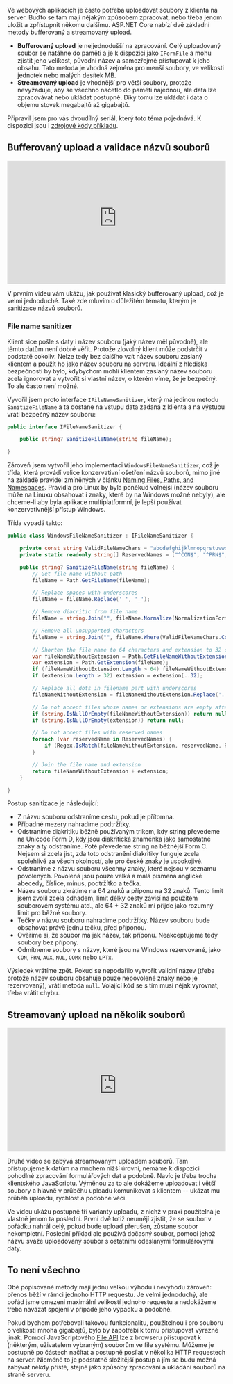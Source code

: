 <!-- dcterms:title = Upload souborů v ASP.NET Core -->
<!-- dcterms:abstract = V ASP.NET Core existují dvě hlavní cesty, jak dostat soubory z klienta na server: bufferovaný a streamovaný upload. Oba dva si ukážeme a představíme si jejich výhody a nevýhody. -->
<!-- dcterms:creator = Michal Altair Valášek -->
<!-- x4w:pictureUrl = /perex-pictures/20241002-upload.svg -->
<!-- x4w:coverUrl = /cover-pictures/20241002-upload.jpg -->
<!-- x4w:pictureWidth = 150 -->
<!-- x4w:pictureHeight = 150 -->
<!-- x4w:category = IT -->
<!-- dcterms:date = 2024-10-02 -->

Ve webových aplikacích je často potřeba uploadovat soubory z klienta na server. Buďto se tam mají nějakým způsobem zpracovat, nebo třeba jenom uložit a zpřístupnit někomu dalšímu. ASP.NET Core nabízí dvě základní metody bufferovaný a streamovaný upload.

* **Bufferovaný upload** je nejjednodušší na zpracování. Celý uploadovaný soubor se natáhne do paměti a je k dispozici jako `IFormFile` a mohu zjistit jeho velikost, původní název a samozřejmě přistupovat k jeho obsahu. Tato metoda je vhodná zejména pro menší soubory, ve velikosti jednotek nebo malých desítek MB.
* **Streamovaný upload** je vhodnější pro větší soubory, protože nevyžaduje, aby se všechno načetlo do paměti najednou, ale data lze zpracovávat nebo ukládat postupně. Díky tomu lze ukládat i data o objemu stovek megabajtů až gigabajtů.

Připravil jsem pro vás dvoudílný seriál, který toto téma pojednává. K dispozici jsou i [zdrojové kódy příkladu](https://www.cdn.altairis.cz/Blog/2024/20241001-LargeFileUpload.zip).

## Bufferovaný upload a validace názvů souborů

<div style="position:relative;padding-top:56.25%;">
  <iframe src="https://www.youtube-nocookie.com/embed/uJhVb9-p6MU" frameborder="0" allowfullscreen allow="accelerometer; autoplay; encrypted-media; gyroscope; picture-in-picture" style="position:absolute;top:0;left:0;width:100%;height:100%;"></iframe>
</div>

V prvním videu vám ukážu, jak používat klasický bufferovaný upload, což je velmi jednoduché. Také zde mluvím o důležitém tématu, kterým je sanitizace názvů souborů.

### File name sanitizer

Klient sice pošle s daty i název souboru (jaký název měl původně), ale těmto datům není dobré věřit. Protože zlovolný klient může podstrčit v podstatě cokoliv. Nelze tedy bez dalšího vzít název souboru zaslaný klientem a použít ho jako název souboru na serveru. Ideální z hlediska bezpečnosti by bylo, kdybychom mohli klientem zaslaný název souboru zcela ignorovat a vytvořit si vlastní název, o kterém víme, že je bezpečný. To ale často není možné.

Vyvořil jsem proto interface `IFileNameSanitizer`, který má jedinou metodu `SanitizeFileName` a ta dostane na vstupu data zadaná z klienta a na výstupu vrátí bezpečný název souboru:

```csharp
public interface IFileNameSanitizer {

    public string? SanitizeFileName(string fileName);

}
```

Zároveň jsem vytvořil jeho implementaci `WindowsFileNameSanitizer`, což je třída, která provádí velice konzervativní ošetření názvů souborů, mimo jiné na základě pravidel zmíněných v článku [Naming Files, Paths, and Namespaces](https://learn.microsoft.com/windows/win32/fileio/naming-a-file#naming-conventions). Pravidla pro Linux by byla poněkud volnější (název souboru může na Linuxu obsahovat i znaky, které by na Windows možné nebyly), ale chceme-li aby byla aplikace multiplatformní, je lepší používat konzervativnější přístup Windows.

Třída vypadá takto:

```csharp
public class WindowsFileNameSanitizer : IFileNameSanitizer {

    private const string ValidFileNameChars = "abcdefghijklmnopqrstuvwxyzABCDEFGHIJKLMNOPQRSTUVWXYZ0123456789-_.";
    private static readonly string[] ReservedNames = ["^CON$", "^PRN$", "^AUX$", "^NUL$", @"^COM\d*$", @"^LPT\d*$"];

    public string? SanitizeFileName(string fileName) {
        // Get file name without path
        fileName = Path.GetFileName(fileName);

        // Replace spaces with underscores
        fileName = fileName.Replace(' ', '_');

        // Remove diacritic from file name
        fileName = string.Join("", fileName.Normalize(NormalizationForm.FormD).Where(c => CharUnicodeInfo.GetUnicodeCategory(c) != UnicodeCategory.NonSpacingMark)).Normalize(NormalizationForm.FormC);

        // Remove all unsupported characters
        fileName = string.Join("", fileName.Where(ValidFileNameChars.Contains));

        // Shorten the file name to 64 characters and extension to 32 characters
        var fileNameWithoutExtension = Path.GetFileNameWithoutExtension(fileName);
        var extension = Path.GetExtension(fileName);
        if (fileNameWithoutExtension.Length > 64) fileNameWithoutExtension = fileNameWithoutExtension[..64];
        if (extension.Length > 32) extension = extension[..32];

        // Replace all dots in filename part with underscores
        fileNameWithoutExtension = fileNameWithoutExtension.Replace('.', '_');

        // Do not accept files whose names or extensions are empty after removing unsupported characters
        if (string.IsNullOrEmpty(fileNameWithoutExtension)) return null;
        if (string.IsNullOrEmpty(extension)) return null;

        // Do not accept files with reserved names
        foreach (var reservedName in ReservedNames) {
            if (Regex.IsMatch(fileNameWithoutExtension, reservedName, RegexOptions.IgnoreCase)) return null;
        }

        // Join the file name and extension
        return fileNameWithoutExtension + extension;
    }

}
```

Postup sanitizace je následující:

* Z názvu souboru odstraníme cestu, pokud je přítomna.
* Případné mezery nahradíme podtržítky.
* Odstraníme diakritiku běžně používaným trikem, kdy string převedeme na Unicode Form D, kdy jsou diakritická znaménka jako samostatné znaky a ty odstraníme. Poté převedeme string na běžnější Form C. Nejsem si zcela jist, zda toto odstranění diakritiky funguje zcela spolehlivě za všech okolností, ale pro české znaky je uspokojivé.
* Odstraníme z názvu souboru všechny znaky, které nejsou v seznamu povolených. Povolená jsou pouze velká a malá písmena anglické abecedy, číslice, mínus, podtržítko a tečka.
* Název souboru zkrátíme na 64 znaků a příponu na 32 znaků. Tento limit jsem zvolil zcela odhadem, limit délky cesty závisí na použitém souborovém systému atd., ale 64 + 32 znaků mi přijde jako rozumný limit pro běžné soubory.
* Tečky v názvu souboru nahradíme podtržítky. Název souboru bude obsahovat právě jednu tečku, před příponou.
* Ověříme si, že soubor má jak název, tak příponu. Neakceptujeme tedy soubory bez přípony.
* Odmítneme soubory s názvy, které jsou na Windows rezervované, jako `CON`, `PRN`, `AUX`, `NUL`, `COMx` nebo `LPTx`.

Výsledek vrátíme zpět. Pokud se nepodařilo vytvořit validní název (třeba protože název souboru obsahuje pouze nepovolené znaky nebo je rezervovaný), vrátí metoda `null`. Volající kód se s tím musí nějak vyrovnat, třeba vrátit chybu.

## Streamovaný upload na několik souborů

<div style="position:relative;padding-top:56.25%;">
  <iframe src="https://www.youtube-nocookie.com/embed/MHpXk8GO5XM" frameborder="0" allowfullscreen allow="accelerometer; autoplay; encrypted-media; gyroscope; picture-in-picture" style="position:absolute;top:0;left:0;width:100%;height:100%;"></iframe>
</div>

Druhé video se zabývá streamovaným uploadem souborů. Tam přistupujeme k datům na mnohem nižší úrovni, nemáme k dispozici pohodlné zpracování formulářových dat a podobně. Navíc je třeba trocha klientského JavaScriptu. Výměnou za to ale dokážeme uploadovat i větší soubory a hlavně v průběhu uploadu komunikovat s klientem -- ukázat mu průběh uploadu, rychlost a podobné věci.

Ve videu ukážu postupně tři varianty uploadu, z nichž v praxi použitelná je vlastně jenom ta poslední. První dvě totiž neumějí zjistit, že se soubor v pořádku nahrál celý, pokud bude upload přerušen, zůstane soubor nekompletní. Poslední příklad ale používá dočasný soubor, pomocí jehož názvu sváže uploadovaný soubor s ostatními odeslanými formulářovými daty.

## To není všechno

Obě popisované metody mají jednu velkou výhodu i nevýhodu zároveň: přenos běží v rámci jednoho HTTP requestu. Je velmi jednoduchý, ale pořád jsme omezeni maximální velikostí jednoho requestu a nedokážeme třeba navázat spojení v případě jeho výpadku a podobně.

Pokud bychom potřebovali takovou funkcionalitu, použitelnou i pro souboru o velikosti mnoha gigabajtů, bylo by zapotřebí k tomu přistupovat výrazně jinak. Pomocí JavaScriptového [File API](https://developer.mozilla.org/en-US/docs/Web/API/File) lze z browseru přistupovat k (některým, uživatelem vybraným) souborům ve file systému. Můžeme je postupně po částech načítat a postupně posílat v několika HTTP requestech na server. Nicméně to je podstatně složitější postup a jím se budu možná zabývat někdy příště, stejně jako způsoby zpracování a ukládání souborů na straně serveru.